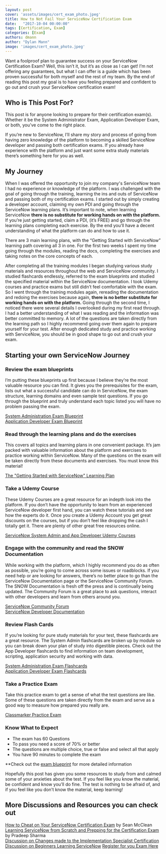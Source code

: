 ```yaml
---
layout: post
cover: 'assets/images/cert_exam_photo.jpeg'
title: How to Not Fail Your ServiceNow Certification Exam
date:   "2017-10-04 00:00:00"
tags: [Certification, Exam]
categories: [Exam]
authors: dmann
author: "Dylan Mann"
image: 'images/cert_exam_photo.jpeg'
---
```


<p>Want a foolproof plan to guarantee success on your ServiceNow Certification Exam? Well, this isn’t it, but it’s as close as I can get! I’m not offering any guarantees, but what I can offer is a guide which has been proven successful for both myself and the rest of my team. By the end of reading this post my goal is to have you feeling prepared and confident to go out and crush your ServiceNow certification exam!</p>

## Who is This Post For?

<p>This post is for anyone looking to prepare for their certification exam(s). Whether it be the System Administrator Exam, Application Developer Exam, or both, you’ve come to the right place.</p>

<p>If you’re new to ServiceNow, I’ll share my story and process of going from having zero knowledge of the platform to becoming a skilled ServiceNow developer and passing both certification exams. If you already have experience with the platform and just want some extra study materials there’s something here for you as well.</p>

## My Journey

<p>When I was offered the opportunity to join my company's ServiceNow team I had no experience or knowledge of the platform. I was challenged with the goal of going through the training, learning the ins and outs of ServiceNow and passing both of my certification exams. I started out by simply creating a developer account, claiming my own PDI and going through the ServiceNow learning plans. It’s important to note, when learning ServiceNow <b>there is no substitute for working hands on with the platform.</b> If you’re just getting started, claim a PDI, (it’s FREE) and go through the learning plans completing each exercise. By the end you’ll have a decent understanding of what the platform can do and how to use it.</p>

<p>There are 3 main learning plans, with the “Getting Started with ServiceNow” learning path covering all 3 in one. For the first two weeks I spent my time going through the modules, reading the docs, completing the exercises and taking notes on the core concepts of each.</p> 

<p>After completing all the training modules I began studying various study materials and resources throughout the web and ServiceNow community. I studied flashcards endlessly, referred to the exam blueprints and studied the specified material within the ServiceNow documentation. I took Udemy courses and practice exams but still didn’t feel comfortable with the exam. So I went through the training modules again, rereading the documentation and redoing the exercises because again, <b>there is no better substitute for working hands on with the platform.</b> Going through the second time, I noticed there were several details I overlooked during my first read through. I had a better understanding of what I was reading and the information was better committed to memory. A lot of the questions are taken directly from the learning path so I highly recommend going over them again to prepare yourself for your test. After enough dedicated study and practice working with ServiceNow, you should be in good shape to go out and crush your exam.</p>


## Starting your own ServiceNow Journey

### Review the exam blueprints
<p>I’m putting these blueprints up first because I believe they’re the most valuable resource you can find. It gives you the prerequisites for the exam, lists out what a successful candidate can do in ServiceNow, the exam structure, learning domains and even sample test questions. If you go through the blueprint and truly understand each topic listed you will have no problem passing the exam.</p>


<a href="https://www.servicenow.com/content/dam/servicenow/other-documents/training/ServiceNow-Sys-Admin-Exam-Specs.pdf">System Administration Exam Blueprint</a><br>
<a href="https://www.servicenow.com/content/dam/servicenow/other-documents/training/exam-blueprint.pdf">Application Developer Exam Blueprint</a>


### Read through the learning plans and do the exercises
<p>This covers all topics and learning plans in one convenient package. It’s jam packed with valuable information about the platform and exercises to practice working within ServiceNow. Many of the questions on the exam will be taken directly from these documents and exercises. You must know this material!</p>


<a href="https://developer.servicenow.com/app.do#!/lp/new_to_servicenow?v=jakarta">The "Getting Started with ServiceNow" Learning Plan</a>


### Take a Udemy Course
<p>These Udemy Courses are a great resource for an indepth look into the platform. If you don’t have the opportunity to learn from an experienced ServiceNow developer first hand, you can watch these tutorials and see how the experts do it. Once you create a Udemy Account you get great discounts on the courses, but if you don’t feel like dropping the cash I totally get it. There are plenty of other great free resources online.</p>


<a href="https://www.udemy.com/courses/search/?q=ServiceNow&src=ukw">ServiceNow System Admin and App Developer Udemy Courses</a>



### Engage with the community and read the SNOW Documentation
<p>While working with the platform, which I highly recommend you do as often as possible, you’re going to come across some issues or roadblocks. If you need help or are looking for answers, there’s no better place to go than the ServiceNow Documentation page or the ServiceNow Community Forum. The SNOW Documentation is fresh off the press and is continually being updated. The Community Forum is a great place to ask questions, interact with other developers and learn from others around you.</p>


<a href="https://community.servicenow.com/welcome">ServiceNow Community Forum</a><br>
<a href="https://developer.servicenow.com/app.do#!/documentation?v=jakarta">ServiceNow Developer Documentation</a>


### Review Flash Cards
<p>If you’re looking for pure study materials for your test, these flashcards are a great resource. The System Admin flashcards are broken up by module so you can break down your plan of study into digestible pieces. Check out the App Developer flashcards to find information on team development, scripting, application security and working with data.</p> 


<a href="https://quizlet.com/class/2490040/">System Administration Exam Flashcards</a><br>
<a href="https://quizlet.com/217493821/servicenow-application-developer-certification-flash-cards/">Application Developer Exam Flashcards</a>


### Take a Practice Exam
<p>Take this practice exam to get a sense of what the test questions are like. Some of these questions are taken directly from the exam and serve as a good way to measure how prepared you really are.</p>


<a href="https://www.classmarker.com/online-test/start/?quiz=yb752a207d482ecf">Classmarker Practice Exam</a>


### Know What to Expect
<ul>
	<li>The exam has 60 Questions</li>
	<li>To pass you need a score of 70% or better</li>
	<li>The questions are multiple choice, true or false and select all that apply</li>
 	<li>You have 90 minutes to complete the exam</li>
</ul>
<p>**Check out the <a href="https://www.servicenow.com/content/dam/servicenow/other-documents/training/ServiceNow-Sys-Admin-Exam-Specs.pdf">exam blueprint</a> for more detailed information</p>


<p>Hopefully this post has given you some resources to study from and calmed some of your anxieties about the test. If you feel like you know the material, be confident and know you’ll do fine. The test is nothing to be afraid of, and if you feel like you don’t know the material, keep learning!</p>


## More Discussions and Resources you can check out

<a href="https://community.servicenow.com/community/blogs/blog/2017/04/27/how-to-cheat-even-better-on-your-certification">How to Cheat on Your ServiceNow Certification Exam</a> by Sean McClean
<br>
<a href="https://community.servicenow.com/groups/developer-certification/blog/2015/09/03/learning-servicenow-from-scratch-and-prepping-for-the-certification-exam">Learning ServiceNow from Scratch and Prepping for the Certification Exam</a> by Pradeep Sharma
<br>
<a href="https://community.servicenow.com/thread/284380">Discussion on Changes made to the Implementation Specialist Certification</a>
<br>
<a href="https://community.servicenow.com/message/789904#789904">Discussion on Beginners Learning ServiceNow</a>
<a href="https://www.webassessor.com/wa.do?page=publicHome&branding=SERVICE_NOW">Register for you Exam Here</a>
